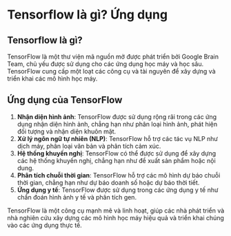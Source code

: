 # Tensorflow là gì? Ứng dụng

## Tensorflow là gì?
TensorFlow là một thư viện mã nguồn mở được phát triển bởi Google Brain Team, chủ yếu được sử dụng cho các ứng dụng học máy và học sâu. TensorFlow cung cấp một loạt các công cụ và tài nguyên để xây dựng và triển khai các mô hình học máy.

## Ứng dụng của TensorFlow
1. **Nhận diện hình ảnh**: TensorFlow được sử dụng rộng rãi trong các ứng dụng nhận diện hình ảnh, chẳng hạn như phân loại hình ảnh, phát hiện đối tượng và nhận diện khuôn mặt.
2. **Xử lý ngôn ngữ tự nhiên (NLP)**: TensorFlow hỗ trợ các tác vụ NLP như dịch máy, phân loại văn bản và phân tích cảm xúc.
3. **Hệ thống khuyến nghị**: TensorFlow có thể được sử dụng để xây dựng các hệ thống khuyến nghị, chẳng hạn như đề xuất sản phẩm hoặc nội dung.
4. **Phân tích chuỗi thời gian**: TensorFlow hỗ trợ các mô hình dự báo chuỗi thời gian, chẳng hạn như dự báo doanh số hoặc dự báo thời tiết.
5. **Ứng dụng y tế**: TensorFlow được sử dụng trong các ứng dụng y tế như chẩn đoán hình ảnh y tế và phân tích gen.

TensorFlow là một công cụ mạnh mẽ và linh hoạt, giúp các nhà phát triển và nhà nghiên cứu xây dựng các mô hình học máy hiệu quả và triển khai chúng vào các ứng dụng thực tế.